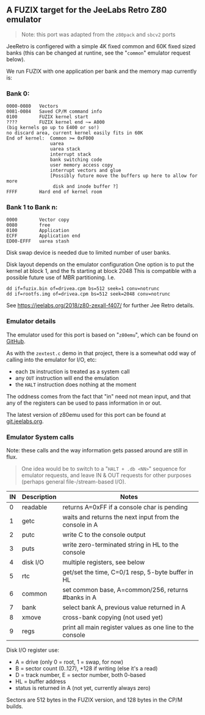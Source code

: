 ## A FUZIX target for the JeeLabs Retro Z80 emulator

> Note: this port was adapted from the `z80pack` and `sbcv2` ports

JeeRetro is configered with a simple 4K fixed common and 60K fixed sized banks
(this can be changed at runtine, see the "`common`" emulator request below).

We run FUZIX with one application per bank and the memory map currently is:

### Bank 0:

``` text
0000-0080	Vectors
0081-0084	Saved CP/M command info
0100		FUZIX kernel start
????		FUZIX kernel end ~= A000
(big kernels go up to E400 or so!)
no discard area, current kernel easily fits in 60K
End of kernel:	Common >= 0xF000
                uarea
                uarea stack
                interrupt stack
                bank switching code
                user memory access copy
                interrupt vectors and glue
                [Possibly future move the buffers up here to allow for more
                 disk and inode buffer ?]
FFFF		Hard end of kernel room
```

### Bank 1 to Bank n:

``` text
0000		Vector copy
0080		free
0100		Application
ECFF		Application end
ED00-EFFF	uarea stash
```

Disk swap device is needed due to limited number of user banks.

Disk layout depends on the emulator configuration
One option is to put the kernel at block 1, and the fs starting at block 2048
This is compatible with a possible future use of MBR partitioning. I.e.

    dd if=fuzix.bin of=drivea.cpm bs=512 seek=1 conv=notrunc
    dd if=rootfs.img of=drivea.cpm bs=512 seek=2048 conv=notrunc

See <https://jeelabs.org/2018/z80-zexall-f407/> for further Jee Retro details.

### Emulator details

The emulator used for this port is based on "`z80emu`", which can be found on
[GitHub](https://github.com/anotherlin/z80emu).

As with the `zextest.c` demo in that project, there is a somewhat odd way of
calling into the emulator for I/O, etc:

* each `IN` instruction is treated as a system call
* any `OUT` instruction will end the emulation
* the `HALT` instruction does nothing at the moment

The oddness comes from the fact that "in" need not mean input, and that any of
the registers can be used to pass information in or out.

The latest version of z80emu used for this port can be found at
[git.jeelabs.org](https://git.jeelabs.org/jcw/retro/src/branch/master/z80emu).

### Emulator System calls

Note: these calls and the way information gets passed around are still in flux.

> One idea would be to switch to a "`HALT + .db <NN>`" sequence for emulator
> requests, and leave IN & OUT requests for other purposes (perhaps general
> file-/stream-based I/O).

| IN | Description | Notes |
|---|---|---|
| 0 | readable | returns A=0xFF if a console char is pending |
| 1 | getc | waits and returns the next input from the console in A |
| 2 | putc | write C to the console output |
| 3 | puts | write zero-terminated string in HL to the console |
| 4 | disk I/O | multiple registers, see below |
| 5 | rtc | get/set the time, C=0/1 resp, 5-byte buffer in HL |
| 6 | common | set common base, A=common/256, returns #banks in A |
| 7 | bank | select bank A, previous value returned in A |
| 8 | xmove | cross-bank copying (not used yet) |
| 9 | regs | print all main register values as one line to the console |

Disk I/O register use:

* A = drive (only 0 = root, 1 = swap, for now)
* B = sector count (0..127), +128 if writing (else it's a read)
* D = track number, E = sector number, both 0-based
* HL = buffer address
* status is returned in A (not yet, currently always zero)

Sectors are 512 bytes in the FUZIX version, and 128 bytes in the CP/M builds.
